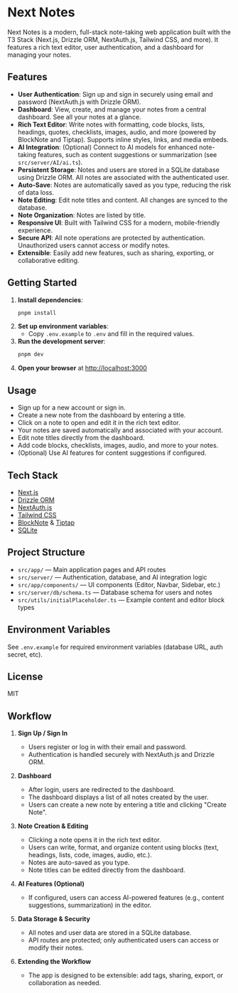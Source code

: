 # Next Notes

Next Notes is a modern, full-stack note-taking web application built with the T3 Stack (Next.js, Drizzle ORM, NextAuth.js, Tailwind CSS, and more). It features a rich text editor, user authentication, and a dashboard for managing your notes.

## Features

- **User Authentication**: Sign up and sign in securely using email and password (NextAuth.js with Drizzle ORM).
- **Dashboard**: View, create, and manage your notes from a central dashboard. See all your notes at a glance.
- **Rich Text Editor**: Write notes with formatting, code blocks, lists, headings, quotes, checklists, images, audio, and more (powered by BlockNote and Tiptap). Supports inline styles, links, and media embeds.
- **AI Integration**: (Optional) Connect to AI models for enhanced note-taking features, such as content suggestions or summarization (see `src/server/AI/ai.ts`).
- **Persistent Storage**: Notes and users are stored in a SQLite database using Drizzle ORM. All notes are associated with the authenticated user.
- **Auto-Save**: Notes are automatically saved as you type, reducing the risk of data loss.
- **Note Editing**: Edit note titles and content. All changes are synced to the database.
- **Note Organization**: Notes are listed by title. 
- **Responsive UI**: Built with Tailwind CSS for a modern, mobile-friendly experience.
- **Secure API**: All note operations are protected by authentication. Unauthorized users cannot access or modify notes.
- **Extensible**: Easily add new features, such as sharing, exporting, or collaborative editing.

## Getting Started

1. **Install dependencies**:
   ```cmd
   pnpm install
   ```
2. **Set up environment variables**:
   - Copy `.env.example` to `.env` and fill in the required values.
3. **Run the development server**:
   ```cmd
   pnpm dev
   ```
4. **Open your browser** at [http://localhost:3000](http://localhost:3000)

## Usage

- Sign up for a new account or sign in.
- Create a new note from the dashboard by entering a title.
- Click on a note to open and edit it in the rich text editor.
- Your notes are saved automatically and associated with your account.
- Edit note titles directly from the dashboard.
- Add code blocks, checklists, images, audio, and more to your notes.
- (Optional) Use AI features for content suggestions if configured.

## Tech Stack

- [Next.js](https://nextjs.org)
- [Drizzle ORM](https://orm.drizzle.team)
- [NextAuth.js](https://next-auth.js.org)
- [Tailwind CSS](https://tailwindcss.com)
- [BlockNote](https://blocknotejs.org) & [Tiptap](https://tiptap.dev)
- [SQLite](https://www.sqlite.org/index.html)

## Project Structure

- `src/app/` — Main application pages and API routes
- `src/server/` — Authentication, database, and AI integration logic
- `src/app/components/` — UI components (Editor, Navbar, Sidebar, etc.)
- `src/server/db/schema.ts` — Database schema for users and notes
- `src/utils/initialPlaceholder.ts` — Example content and editor block types

## Environment Variables

See `.env.example` for required environment variables (database URL, auth secret, etc).

## License

MIT

## Workflow

1. **Sign Up / Sign In**
   - Users register or log in with their email and password.
   - Authentication is handled securely with NextAuth.js and Drizzle ORM.

2. **Dashboard**
   - After login, users are redirected to the dashboard.
   - The dashboard displays a list of all notes created by the user.
   - Users can create a new note by entering a title and clicking "Create Note".

3. **Note Creation & Editing**
   - Clicking a note opens it in the rich text editor.
   - Users can write, format, and organize content using blocks (text, headings, lists, code, images, audio, etc.).
   - Notes are auto-saved as you type.
   - Note titles can be edited directly from the dashboard.

4. **AI Features (Optional)**
   - If configured, users can access AI-powered features (e.g., content suggestions, summarization) in the editor.

5. **Data Storage & Security**
   - All notes and user data are stored in a SQLite database.
   - API routes are protected; only authenticated users can access or modify their notes.

6. **Extending the Workflow**
   - The app is designed to be extensible: add tags, sharing, export, or collaboration as needed.
